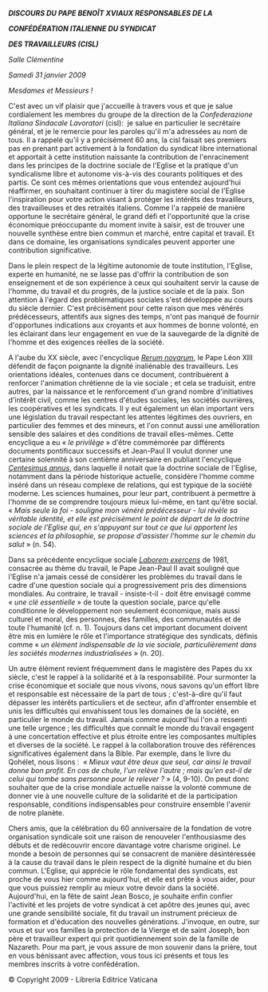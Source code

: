 ***DISCOURS DU PAPE BENOÎT XVI******AUX RESPONSABLES DE LA***

***CONFÉDÉRATION ITALIENNE DU SYNDICAT***

***DES TRAVAILLEURS (CISL)***

*Salle Clémentine*

*Samedi 31 janvier 2009*

*Mesdames et Messieurs !*

C'est avec un vif plaisir que j'accueille à travers vous et que je salue cordialement les membres du groupe de la direction de la *Confederazione Italiana Sindacale Lavoratori* (cisl):  je salue en particulier le secrétaire général, et je le remercie pour les paroles qu'il m'a adressées au nom de tous. Il a rappelé qu'il y a précisément 60 ans, la cisl faisait ses premiers pas en prenant part activement à la fondation du syndicat libre international et apportait à cette institution naissante la contribution de l'enracinement dans les principes de la doctrine sociale de l'Eglise et la pratique d'un syndicalisme libre et autonome vis-à-vis des courants politiques et des partis. Ce sont ces mêmes orientations que vous entendez aujourd'hui réaffirmer, en souhaitant continuer à tirer du magistère social de l'Eglise l'inspiration pour votre action visant à protéger les intérêts des travailleurs, des travailleuses et des retraités italiens. Comme l'a rappelé de manière opportune le secrétaire général, le grand défi et l'opportunité que la crise économique préoccupante du moment invite à saisir, est de trouver une nouvelle synthèse entre bien commun et marché, entre capital et travail. Et dans ce domaine, les organisations syndicales peuvent apporter une contribution significative.

Dans le plein respect de la légitime autonomie de toute institution, l'Eglise, experte en humanité, ne se lasse pas d'offrir la contribution de son enseignement et de son expérience à ceux qui souhaitent servir la cause de l'homme, du travail et du progrès, de la justice sociale et de la paix. Son attention à l'égard des problématiques sociales s'est développée au cours du siècle dernier. C'est précisément pour cette raison que mes vénérés prédécesseurs, attentifs aux signes des temps, n'ont pas manqué de fournir d'opportunes indications aux croyants et aux hommes de bonne volonté, en les éclairant dans leur engagement en vue de la sauvegarde de la dignité de l'homme et des exigences réelles de la société.

A l'aube du XX siècle, avec l'encyclique *[Rerum novarum](/content/leo-xiii/fr/encyclicals/documents/hf_l-xiii_enc_15051891_rerum-novarum.html)*, le Pape Léon XIII défendit de façon poignante la dignité inaliénable des travailleurs. Les orientations idéales, contenues dans ce document, contribuèrent à renforcer l'animation chrétienne de la vie sociale ; et cela se traduisit, entre autres, par la naissance et le renforcement d'un grand nombre d'initiatives d'intérêt civil, comme les centres d'études sociales, les sociétés ouvrières, les coopératives et les syndicats. Il y eut également un élan important vers une législation du travail respectant les attentes légitimes des ouvriers, en particulier des femmes et des mineurs, et l'on connut aussi une amélioration sensible des salaires et des conditions de travail elles-mêmes. Cette encyclique a eu « *le privilège* » d'être commémorée par différents documents pontificaux successifs et Jean-Paul II voulut donner une certaine solennité à son centième anniversaire en publiant l'encyclique *[Centesimus annus](http://www.vatican.va/edocs/FRA0072/_INDEX.HTM)*, dans laquelle il notait que la doctrine sociale de l'Eglise, notamment dans la période historique actuelle, considère l'homme comme inséré dans un réseau complexe de relations, qui est typique de la société moderne. Les sciences humaines, pour leur part, contribuent à permettre à l'homme de se comprendre toujours mieux lui-même, en tant qu'être social. « *Mais seule la foi - souligne mon vénéré prédécesseur - lui révèle sa véritable identité, et elle est précisément le point de départ de la doctrine sociale de l'Eglise qui, en s'appuyant sur tout ce que lui apportent les sciences et la philosophie, se propose d'assister l'homme sur le chemin du salut* » (n. 54).

Dans sa précédente encyclique sociale *[Laborem exercens](http://www.vatican.va/edocs/FRA0076/_INDEX.HTM)* de 1981, consacrée au thème du travail, le Pape Jean-Paul II avait souligné que l'Eglise n'a jamais cessé de considérer les problèmes du travail dans le cadre d'une question sociale qui a progressivement pris des dimensions mondiales. Au contraire, le travail - insiste-t-il - doit être envisagé comme « *une clé essentielle* » de toute la question sociale, parce qu'elle conditionne le développement non seulement économique, mais aussi culturel et moral, des personnes, des familles, des communautés et de toute l'humanité (cf. n. 1). Toujours dans cet important document doivent être mis en lumière le rôle et l'importance stratégique des syndicats, définis comme « *un élément indispensable de la vie sociale, particulièrement dans les sociétés modernes industrialisées* » (n. 20).

Un autre élément revient fréquemment dans le magistère des Papes du xx siècle, c'est le rappel à la solidarité et à la responsabilité. Pour surmonter la crise économique et sociale que nous vivons, nous savons qu'un effort libre et responsable est nécessaire de la part de tous ; c'est-à-dire qu'il faut dépasser les intérêts particuliers et de secteur, afin d'affronter ensemble et unis les difficultés qui envahissent tous les domaines de la société, en particulier le monde du travail. Jamais comme aujourd'hui l'on a ressenti une telle urgence ; les difficultés que connaît le monde du travail engagent à une concertation effective et plus étroite entre les composantes multiples et diverses de la société. Le rappel à la collaboration trouve des références significatives également dans la Bible. Par exemple, dans le livre du Qohélet, nous lisons :  « *Mieux vaut être deux que seul, car ainsi le travail donne bon profit. En cas de chute, l'un relève l'autre ; mais qu'en est-il de celui qui tombe sans personne pour le relever ?* » (4, 9-10). On peut donc souhaiter que de la crise mondiale actuelle naisse la volonté commune de donner vie à une nouvelle culture de la solidarité et de la participation responsable, conditions indispensables pour construire ensemble l'avenir de notre planète.

Chers amis, que la célébration du 60 anniversaire de la fondation de votre organisation syndicale soit une raison de renouveler l'enthousiasme des débuts et de redécouvrir encore davantage votre charisme originel. Le monde a besoin de personnes qui se consacrent de manière désintéressée à la cause du travail dans le plein respect de la dignité humaine et du bien commun. L'Eglise, qui apprécie le rôle fondamental des syndicats, est proche de vous hier comme aujourd'hui, et elle est prête à vous aider, pour que vous puissiez remplir au mieux votre devoir dans la société. Aujourd'hui, en la fête de saint Jean Bosco, je souhaite enfin confier l'activité et les projets de votre syndicat à cet apôtre des jeunes qui, avec une grande sensibilité sociale, fit du travail un instrument précieux de formation et d'éducation des nouvelles générations. J'invoque, en outre, sur vous et sur vos familles la protection de la Vierge et de saint Joseph, bon père et travailleur expert qui prit quotidiennement soin de la famille de Nazareth. Pour ma part, je vous assure de mon souvenir dans la prière, tout en vous bénissant avec affection, vous tous ici présents et tous les membres inscrits à votre confédération.

© Copyright 2009 - Libreria Editrice Vaticana